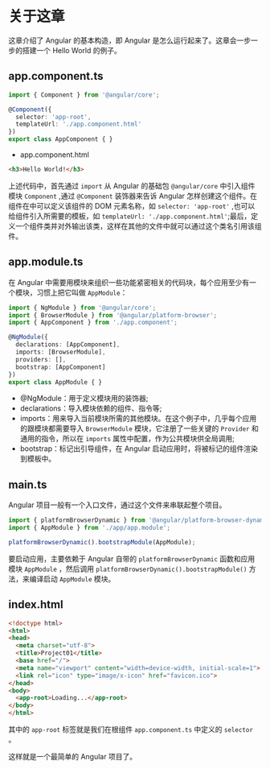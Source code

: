 # 关于这章

这章介绍了 Angular 的基本构造，即 Angular 是怎么运行起来了。这章会一步一步的搭建一个 Hello World 的例子。

## app.component.ts

```ts
import { Component } from '@angular/core';

@Component({
  selector: 'app-root',
  templateUrl: './app.component.html'
})
export class AppComponent { }
```

* app.component.html

```html
<h3>Hello World!</h3>
```

上述代码中，首先通过 `import` 从 Angular 的基础包 `@angular/core` 中引入组件模块 `Component` ,通过 `@Component` 装饰器来告诉 Angular 怎样创建这个组件。在组件在中可以定义该组件的 DOM 元素名称，如 `selector: 'app-root'` ,也可以给组件引入所需要的模板，如 `templateUrl: './app.component.html'`;最后，定义一个组件类并对外输出该类，这样在其他的文件中就可以通过这个类名引用该组件。

## app.module.ts

在 Angular 中需要用模块来组织一些功能紧密相关的代码块，每个应用至少有一个模块，习惯上把它叫做 `AppModule`：

```ts
import { NgModule } from '@angular/core';
import { BrowserModule } from '@angular/platform-browser';
import { AppComponent } from './app.component';

@NgModule({
  declarations: [AppComponent],
  imports: [BrowserModule],
  providers: [],
  bootstrap: [AppComponent]
})
export class AppModule { }
```

* @NgModule：用于定义模块用的装饰器;
* declarations：导入模块依赖的组件、指令等;
* imports：用来导入当前模块所需的其他模块。在这个例子中，几乎每个应用的跟模块都需要导入 `BrowserModule` 模块，它注册了一些关键的 `Provider` 和通用的指令，所以在 `imports` 属性中配置，作为公共模块供全局调用;
* bootstrap：标记出引导组件，在 Angular 启动应用时，将被标记的组件渲染到模板中。

## main.ts

Angular 项目一般有一个入口文件，通过这个文件来串联起整个项目。

```ts
import { platformBrowserDynamic } from '@angular/platform-browser-dynamic';
import { AppModule } from './app/app.module';

platformBrowserDynamic().bootstrapModule(AppModule);
```

要启动应用，主要依赖于 Angular 自带的 `platformBrowserDynamic` 函数和应用模块 `AppModule` ，然后调用 `platformBrowserDynamic().bootstrapModule()` 方法，来编译启动 `AppModule` 模块。

## index.html

```html
<!doctype html>
<html>
<head>
  <meta charset="utf-8">
  <title>Project01</title>
  <base href="/">
  <meta name="viewport" content="width=device-width, initial-scale=1">
  <link rel="icon" type="image/x-icon" href="favicon.ico">
</head>
<body>
  <app-root>Loading...</app-root>
</body>
</html>
```

其中的 `app-root` 标签就是我们在根组件 `app.component.ts` 中定义的 `selector` 。

这样就是一个最简单的 Angular 项目了。
